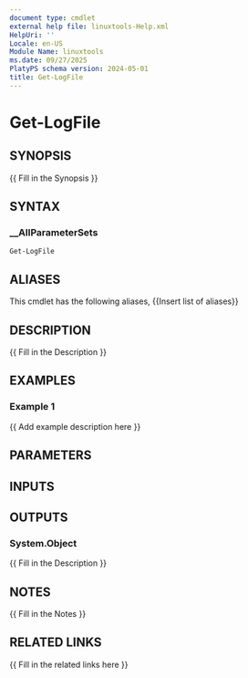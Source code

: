 ```yaml
---
document type: cmdlet
external help file: linuxtools-Help.xml
HelpUri: ''
Locale: en-US
Module Name: linuxtools
ms.date: 09/27/2025
PlatyPS schema version: 2024-05-01
title: Get-LogFile
---
```


# Get-LogFile

## SYNOPSIS

{{ Fill in the Synopsis }}

## SYNTAX

### __AllParameterSets

```
Get-LogFile
```

## ALIASES

This cmdlet has the following aliases,
  {{Insert list of aliases}}

## DESCRIPTION

{{ Fill in the Description }}

## EXAMPLES

### Example 1

{{ Add example description here }}

## PARAMETERS

## INPUTS

## OUTPUTS

### System.Object

{{ Fill in the Description }}

## NOTES

{{ Fill in the Notes }}

## RELATED LINKS

{{ Fill in the related links here }}


